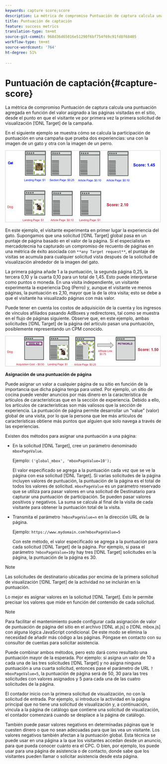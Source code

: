 ```yaml
---
keywords: capture score;score
description: La métrica de compromiso Puntuación de captura calcula una puntuación agregada en función del valor asignado a las páginas visitadas en el sitio, desde el punto en que el visitante ve por primera vez la primera solicitud de Destinatario para la visualización de la campaña.
title: Puntuación de captación
feature: success metrics
translation-type: tm+mt
source-git-commit: 968d36d65016e51290f6bf754f69c91fd8f68405
workflow-type: tm+mt
source-wordcount: '764'
ht-degree: 51%

---
```



# Puntuación de captación{#capture-score}

La métrica de compromiso Puntuación de captura calcula una puntuación agregada en función del valor asignado a las páginas visitadas en el sitio, desde el punto en que el visitante ve por primera vez la primera solicitud de visualización [!DNL Target] de la campaña.

En el siguiente ejemplo se muestra cómo se calcula la participación de puntuación en una campaña que prueba dos experiencias: una con la imagen de un gato y otra con la imagen de un perro.

![](assets/example_score.png)

En este ejemplo, el visitante experimenta en primer lugar la experiencia del gato. Supongamos que una solicitud [!DNL Target] global pasa en un puntaje de página basado en el valor de la página. Si el especialista en mercadotecnia ha capturado un compromiso de recuento de páginas en una métrica de éxito asociada con `**any Target request**`, el puntaje de visitas se acumula para cualquier solicitud vista después de la solicitud de visualización alrededor de la imagen del gato.

La primera página añade 1 a la puntuación, la segunda página 0,25, la tercera 0,10 y la cuarta 0,10 para un total de 1,45. Esto puede interpretarse como puntos o moneda. En una visita independiente, un visitante experimenta la experiencia Dog (Perro) y, aunque el visitante ve menos páginas, la puntuación es 2,10, mayor que la de la otra visita; esto se debe a que el visitante ha visualizado páginas con más valor.

Puede tener en cuenta los costos de adquisición de la cuenta y los ingresos de vínculos afiliados pasando AdBoxes y redirectores, tal como se muestra en el flujo de páginas siguiente. Observe que, en este ejemplo, ambas solicitudes [!DNL Target] de la página del artículo pasan una puntuación, posiblemente representando un CPM conocido.

![](assets/example_score2.png)

**Asignación de una puntuación de página**

Puede asignar un valor a cualquier página de su sitio en función de la importancia que dicha página tenga para usted. Por ejemplo, un sitio de cocina puede vender anuncios por más dinero en la característica de artículos de características que en la sección de experiencia. Debido a ello, los artículos de características son más valiosos que la sección de experiencia. La puntuación de página permite desarrollar un “value” (valor) global de una visita, por lo que la persona que lee más artículos de características obtiene más puntos que alguien que solo navega a través de las experiencias.

Existen dos métodos para asignar una puntuación a una página:

* En la solicitud [!DNL Target], cree un parámetro denominado `mboxPageValue`.

   Ejemplo: `('global_mbox', 'mboxPageValue=10');`

   El valor especificado se agrega a la puntuación cada vez que se ve la página con esa solicitud [!DNL Target]. Si varias solicitudes de la página incluyen valores de puntuación, la puntuación de la página es el total de todos los valores de solicitud. `mboxPageValue` es un parámetro reservado que se utiliza para pasar valores en una solicitud de Destinatario para capturar una puntuación de participación. Se pueden pasar valores positivos y negativos. La suma se calcula al final de la visita de cada visitante para obtener la puntuación total de la visita.

* Transmita el parámetro `?mboxPageValue=n` en la dirección URL de la página.

   Ejemplo: `https://www.mydomain.com?mboxPageValue=5`

   Con este método, el valor especificado se agrega a la puntuación para cada solicitud [!DNL Target] de la página. Por ejemplo, si pasa el parámetro `?mboxPageValue=10`y hay tres [!DNL Target] solicitudes en la página, la puntuación de la página es 30.

>[!NOTE]
>
>Las solicitudes de destinatario ubicadas por encima de la primera solicitud de visualización [!DNL Target] de la actividad no se incluirán en la puntuación.

Lo mejor es asignar valores en la solicitud [!DNL Target]. Esto le permite precisar los valores que mide en función del contenido de cada solicitud.

>[!NOTE]
>
>Para facilitar el mantenimiento puede configurar cada asignación de valor de puntuación de página del sitio en el archivo [!DNL at.js] o [!DNL mbox.js] con alguna lógica JavaScript condicional. De este modo se elimina la necesidad de añadir más código a las páginas. Póngase en contacto con su consultor de cuentas para solicitar asistencia.

Puede combinar ambos métodos, pero esto dará como resultado una puntuación mayor de la esperada. Por ejemplo: si asigna un valor de 10 a cada una de las tres solicitudes [!DNL Target] y no asigna ninguna puntuación a una cuarta solicitud, entonces pase el parámetro de URL `?mboxPageValue=5`, la puntuación de página será de 50, 30 para las tres solicitudes con valores asignados y 5 para cada una de las cuatro solicitudes de la página.

El contador inicio con la primera solicitud de visualización, no con la solicitud de entrada. Por ejemplo, si introduce la actividad en la página principal que no tiene una solicitud de visualización y, a continuación, vincula a la página de catálogo que contiene una solicitud de visualización, el contador comenzará cuando se desplace a la página de catálogo.

También puede pasar valores negativos en determinadas páginas que le cuesten dinero o que no sean adecuadas para que las vea un visitante. Los valores negativos también afectan a la puntuación global. Esta técnica se puede usar en una página a la que los visitantes accedan desde un anuncio, para que pueda conocer cuánto era el CPC. O bien, por ejemplo, los puede usar para una página de asistencia o de contacto, donde sabe que los visitantes pueden llamar o solicitar asistencia desde esta página.
